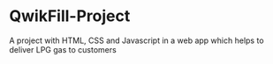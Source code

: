 # QwikFill-Project
A project with HTML, CSS and Javascript in a web app which helps to deliver LPG gas to customers
